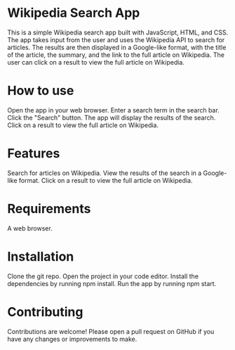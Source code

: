 # Wikipedia Search App
This is a simple Wikipedia search app built with JavaScript, HTML, and CSS. The app takes input from the user and uses the Wikipedia API to search for articles. The results are then displayed in a Google-like format, with the title of the article, the summary, and the link to the full article on Wikipedia. The user can click on a result to view the full article on Wikipedia.

# How to use
Open the app in your web browser.
Enter a search term in the search bar.
Click the "Search" button.
The app will display the results of the search.
Click on a result to view the full article on Wikipedia.
# Features
Search for articles on Wikipedia.
View the results of the search in a Google-like format.
Click on a result to view the full article on Wikipedia.
# Requirements
A web browser.
# Installation
Clone the git repo.
Open the project in your code editor.
Install the dependencies by running npm install.
Run the app by running npm start.
# Contributing
Contributions are welcome! Please open a pull request on GitHub if you have any changes or improvements to make.

